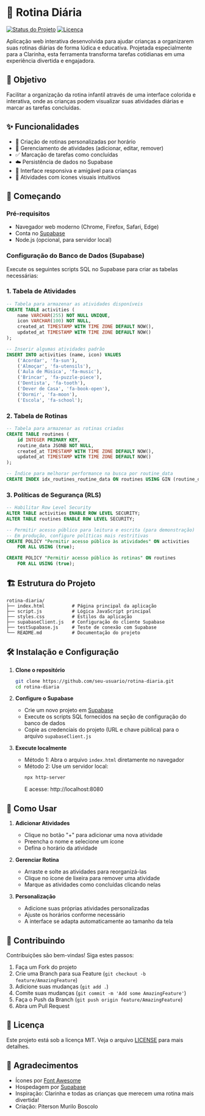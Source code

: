 # 📅 Rotina Diária

[![Status do Projeto](https://img.shields.io/badge/status-em%20desenvolvimento-yellow)](https://github.com/seu-usuario/rotina-diaria)
[![Licença](https://img.shields.io/badge/licença-MIT-blue)](LICENSE)

Aplicação web interativa desenvolvida para ajudar crianças a organizarem suas rotinas diárias de forma lúdica e educativa. Projetada especialmente para a Clarinha, esta ferramenta transforma tarefas cotidianas em uma experiência divertida e engajadora.

## 🎯 Objetivo

Facilitar a organização da rotina infantil através de uma interface colorida e interativa, onde as crianças podem visualizar suas atividades diárias e marcar as tarefas concluídas.

## ✨ Funcionalidades

- 📝 Criação de rotinas personalizadas por horário
- 🎨 Gerenciamento de atividades (adicionar, editar, remover)
- ✅ Marcação de tarefas como concluídas
- ☁️ Persistência de dados no Supabase
- 📱 Interface responsiva e amigável para crianças
- 🎵 Atividades com ícones visuais intuitivos

## 🚀 Começando

### Pré-requisitos

- Navegador web moderno (Chrome, Firefox, Safari, Edge)
- Conta no [Supabase](https://supabase.com/)
- Node.js (opcional, para servidor local)

### Configuração do Banco de Dados (Supabase)

Execute os seguintes scripts SQL no Supabase para criar as tabelas necessárias:

### 1. Tabela de Atividades
```sql
-- Tabela para armazenar as atividades disponíveis
CREATE TABLE activities (
    name VARCHAR(255) NOT NULL UNIQUE,
    icon VARCHAR(100) NOT NULL,
    created_at TIMESTAMP WITH TIME ZONE DEFAULT NOW(),
    updated_at TIMESTAMP WITH TIME ZONE DEFAULT NOW()
);

-- Inserir algumas atividades padrão
INSERT INTO activities (name, icon) VALUES
    ('Acordar', 'fa-sun'),
    ('Almoçar', 'fa-utensils'),
    ('Aula de Música', 'fa-music'),
    ('Brincar', 'fa-puzzle-piece'),
    ('Dentista', 'fa-tooth'),
    ('Dever de Casa', 'fa-book-open'),
    ('Dormir', 'fa-moon'),
    ('Escola', 'fa-school');
```

### 2. Tabela de Rotinas
```sql
-- Tabela para armazenar as rotinas criadas
CREATE TABLE routines (
    id INTEGER PRIMARY KEY,
    routine_data JSONB NOT NULL,
    created_at TIMESTAMP WITH TIME ZONE DEFAULT NOW(),
    updated_at TIMESTAMP WITH TIME ZONE DEFAULT NOW()
);

-- Índice para melhorar performance na busca por routine_data
CREATE INDEX idx_routines_routine_data ON routines USING GIN (routine_data);
```

### 3. Políticas de Segurança (RLS)
```sql
-- Habilitar Row Level Security
ALTER TABLE activities ENABLE ROW LEVEL SECURITY;
ALTER TABLE routines ENABLE ROW LEVEL SECURITY;

-- Permitir acesso público para leitura e escrita (para demonstração)
-- Em produção, configure políticas mais restritivas
CREATE POLICY "Permitir acesso público às atividades" ON activities
    FOR ALL USING (true);

CREATE POLICY "Permitir acesso público às rotinas" ON routines
    FOR ALL USING (true);
```

## 🏗️ Estrutura do Projeto

```
rotina-diaria/
├── index.html          # Página principal da aplicação
├── script.js           # Lógica JavaScript principal
├── styles.css          # Estilos da aplicação
├── supabaseClient.js   # Configuração do cliente Supabase
├── testSupabase.js     # Teste de conexão com Supabase
└── README.md           # Documentação do projeto
```

## 🛠️ Instalação e Configuração

1. **Clone o repositório**
   ```bash
   git clone https://github.com/seu-usuario/rotina-diaria.git
   cd rotina-diaria
   ```

2. **Configure o Supabase**
   - Crie um novo projeto em [Supabase](https://supabase.com/)
   - Execute os scripts SQL fornecidos na seção de configuração do banco de dados
   - Copie as credenciais do projeto (URL e chave pública) para o arquivo `supabaseClient.js`

3. **Execute localmente**
   - Método 1: Abra o arquivo `index.html` diretamente no navegador
   - Método 2: Use um servidor local:
     ```bash
     npx http-server
     ```
     E acesse: http://localhost:8080

## 📱 Como Usar

1. **Adicionar Atividades**
   - Clique no botão "+" para adicionar uma nova atividade
   - Preencha o nome e selecione um ícone
   - Defina o horário da atividade

2. **Gerenciar Rotina**
   - Arraste e solte as atividades para reorganizá-las
   - Clique no ícone de lixeira para remover uma atividade
   - Marque as atividades como concluídas clicando nelas

3. **Personalização**
   - Adicione suas próprias atividades personalizadas
   - Ajuste os horários conforme necessário
   - A interface se adapta automaticamente ao tamanho da tela

## 🤝 Contribuindo

Contribuições são bem-vindas! Siga estes passos:

1. Faça um Fork do projeto
2. Crie uma Branch para sua Feature (`git checkout -b feature/AmazingFeature`)
3. Adicione suas mudanças (`git add .`)
4. Comite suas mudanças (`git commit -m 'Add some AmazingFeature'`)
5. Faça o Push da Branch (`git push origin feature/AmazingFeature`)
6. Abra um Pull Request

## 📄 Licença

Este projeto está sob a licença MIT. Veja o arquivo [LICENSE](LICENSE) para mais detalhes.

## 🙏 Agradecimentos

- Ícones por [Font Awesome](https://fontawesome.com/)
- Hospedagem por [Supabase](https://supabase.com/)
- Inspiração: Clarinha e todas as crianças que merecem uma rotina mais divertida!
- Criação: Piterson Murilo Boscolo